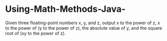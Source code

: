 # Using-Math-Methods-Java-
Given three floating-point numbers x, y, and z, output x to the power of z, x to the power of (y to the power of z), the absolute value of y, and the square root of (xy to the power of z).

